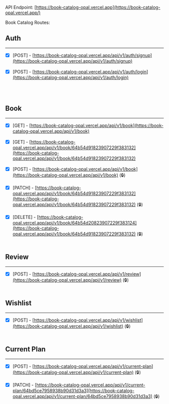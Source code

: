 API Endpoint: [https://book-catalog-opal.vercel.app](https://book-catalog-opal.vercel.app/)

Book Catalog Routes:

## Auth
<hr />

- [x] [POST] - [https://book-catalog-opal.vercel.app/api/v1/auth/signup](https://book-catalog-opal.vercel.app/api/v1/auth/signup) <br /> <br />
- [x] [POST] - [https://book-catalog-opal.vercel.app/api/v1/auth/login](https://book-catalog-opal.vercel.app/api/v1/auth/login) <br /> <br />
<br />

## Book
<hr />

- [x] [GET] - [https://book-catalog-opal.vercel.app/api/v1/book](https://book-catalog-opal.vercel.app/api/v1/book) <br /> <br />
- [x] [GET] - [https://book-catalog-opal.vercel.app/api/v1/book/64b54d91823907229f383132](https://book-catalog-opal.vercel.app/api/v1/book/64b54d91823907229f383132) <br /> <br />
- [x] [POST] - [https://book-catalog-opal.vercel.app/api/v1/book](https://book-catalog-opal.vercel.app/api/v1/book) (🔒) <br /> <br />
- [x] [PATCH] - [https://book-catalog-opal.vercel.app/api/v1/book/64b54d91823907229f383132](https://book-catalog-opal.vercel.app/api/v1/book/64b54d91823907229f383132) (🔒) <br /> <br />
- [x] [DELETE] - [https://book-catalog-opal.vercel.app/api/v1/book/64b54d20823907229f383124](https://book-catalog-opal.vercel.app/api/v1/book/64b54d91823907229f383132) (🔒) <br /> <br />

## Review
<hr />

- [x] [POST] - [https://book-catalog-opal.vercel.app/api/v1/review](https://book-catalog-opal.vercel.app/api/v1/review) (🔒) <br /> <br />

## Wishlist
<hr />

- [x] [POST] - [https://book-catalog-opal.vercel.app/api/v1/wishlist](https://book-catalog-opal.vercel.app/api/v1/wishlist) (🔒) <br /> <br />

## Current Plan
<hr />

- [x] [POST] - [https://book-catalog-opal.vercel.app/api/v1/current-plan](https://book-catalog-opal.vercel.app/api/v1/current-plan) (🔒) <br /> <br />
- [x] [PATCH] - [https://book-catalog-opal.vercel.app/api/v1/current-plan/64bd5ce7958938b90d31d3a3](https://book-catalog-opal.vercel.app/api/v1/current-plan/64bd5ce7958938b90d31d3a3) (🔒) <br /> <br />
